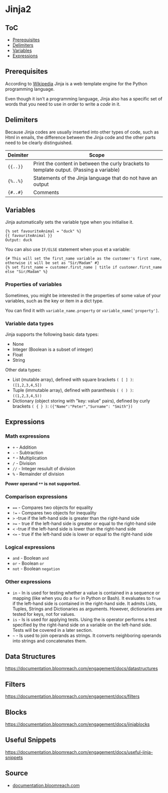 # Jinja2

## ToC

- [Prerequisites](#prerequisites)
- [Delimiters](#delimiters)
- [Variables](#variables)
- [Expressions](#expressions)

## Prerequisites

According to [Wikipedia](https://en.wikipedia.org/wiki/Jinja_(template_engine)) Jinja is a web template engine for the Python programming language.

Even though it isn't a programming language, Jinja also has a specific set of words that you need to use in order to write a *code* in it.

## Delimiters

Because Jinja codes are usually inserted into other types of code, such as Html in emails, the difference between the Jinja code and the other parts need to be clearly distinguished.

|Deimiter|Scope|
|---|---|
|`{{..}}`|Print the content in between the curly brackets to template output. (Passing a variable)|
|`{%..%}`| Statements of the Jinja language that do not have an output|
|`{#..#}`|Comments|

## Variables

Jinja automatically sets the variable type when you initialise it.

```jinja2
{% set favouriteAnimal = "duck" %}
{{ favouriteAnimal }}
Output: duck
```

You can also use `IF/ELSE` statement when yous et a variable:

```jinja2
{# This will set the first_name variable as the customer's first name, otherwise it will be set as "Sir/Madam" #}
{% set first_name = customer.first_name | title if customer.first_name else "Sir/Madam" %}
```

### Properties of variables

Sometimes, you might be interested in the properties of some value of your variables, such as the key or item in a dict type.

You can find it with `variable_name.property` or `variable_name['property']`.

### Variable data types

Jinja supports the following basic data types:

- None
- Integer (Boolean is a subset of integer)
- Float
- String

Other data types:

- List (mutable array), defined with square brackets `( [ ] )`: `([1,2,3,4,5])`
- Tuple (immutable array), defined with paranthesis `( ( ) )`: `((1,2,3,4,5))`
- Dictionary (object storing with "key: value" pairs), defined by curly brackets `( { } )`: `({"Name":"Peter","Surname": "Smith"})`

## Expressions

### Math expressions

- `+` - Addition
- `-` - Subtraction
- `*` - Multiplication
- `/` - Division
- `//` - Integer resulult of division
- `%` - Remainder of division

**Power operand `**` is not supported.**

### Comparison expressions

- `==` - Compares two objects for equality
- `!=` - Compares two objects for inequality
- `>` -true if the left-hand side is greater than the right-hand side
- `>=` - true if the left-hand side is greater or equal to the right-hand side
- `<` -true if the left-hand side is lower than the right-hand side
- `<=` - true if the left-hand side is lower or equal to the right-hand side

### Logical expressions

- `and` - Boolean `and`
- `or` - Boolean `or`
- `not` - Boolean `negation`

### Other expressions

- `in` - In is used for testing whether a value is contained in a sequence or mapping (like when you do a `for` in Python or Bash). It evaluates to `True` if the left-hand side is contained in the right-hand side. It admits Lists, Tuples, Strings and Dictionaries as arguments. However, dictionaries are tested for keys, not for values.
- `is` - Is is used for applying tests. Using the is operator performs a test specified by the right-hand side on a variable on the left-hand side. Tests will be covered in a later section.
- `~` - Is used to join operands as strings. It converts neighboring operands into strings and concatenates them.

## Data Structures

<https://documentation.bloomreach.com/engagement/docs/datastructures>

## Filters

<https://documentation.bloomreach.com/engagement/docs/filters>

## Blocks

<https://documentation.bloomreach.com/engagement/docs/jinjablocks>

## Useful Snippets

<https://documentation.bloomreach.com/engagement/docs/useful-jinja-snippets>

## Source

- [documentation.bloomreach.com](https://documentation.bloomreach.com/engagement/docs/jinja-syntax)
